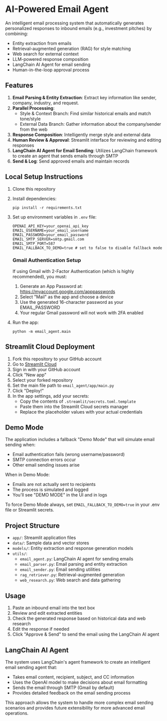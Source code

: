 # AI-Powered Email Agent

An intelligent email processing system that automatically generates personalized responses to inbound emails (e.g., investment pitches) by combining:
- Entity extraction from emails
- Retrieval-augmented generation (RAG) for style matching
- Web search for external context
- LLM-powered response composition
- LangChain AI Agent for email sending
- Human-in-the-loop approval process

## Features

1. **Email Parsing & Entity Extraction**: Extract key information like sender, company, industry, and request.
2. **Parallel Processing**:
   - Style & Context Branch: Find similar historical emails and match tone/style
   - External Data Branch: Gather information about the company/sender from the web
3. **Response Composition**: Intelligently merge style and external data
4. **Human Review & Approval**: Streamlit interface for reviewing and editing responses
5. **LangChain AI Agent for Email Sending**: Utilizes LangChain framework to create an agent that sends emails through SMTP
6. **Send & Log**: Send approved emails and maintain records

## Local Setup Instructions

1. Clone this repository
2. Install dependencies:
   ```
   pip install -r requirements.txt
   ```
3. Set up environment variables in `.env` file:
   ```
   OPENAI_API_KEY=your_openai_api_key
   EMAIL_USERNAME=your_email_username
   EMAIL_PASSWORD=your_email_password
   EMAIL_SMTP_SERVER=smtp.gmail.com
   EMAIL_SMTP_PORT=587
   EMAIL_FALLBACK_TO_DEMO=true # set to false to disable fallback mode
   ```

   ### Gmail Authentication Setup
   If using Gmail with 2-Factor Authentication (which is highly recommended), you must:
   1. Generate an App Password at: https://myaccount.google.com/apppasswords
   2. Select "Mail" as the app and choose a device
   3. Use the generated 16-character password as your EMAIL_PASSWORD
   4. Your regular Gmail password will not work with 2FA enabled

4. Run the app:
   ```
   python -m email_agent.main
   ```

## Streamlit Cloud Deployment

1. Fork this repository to your GitHub account
2. Go to [Streamlit Cloud](https://share.streamlit.io/)
3. Sign in with your GitHub account
4. Click "New app"
5. Select your forked repository
6. Set the main file path to `email_agent/app/main.py`
7. Click "Deploy!"
8. In the app settings, add your secrets:
   - Copy the contents of `.streamlit/secrets.toml.template`
   - Paste them into the Streamlit Cloud secrets manager
   - Replace the placeholder values with your actual credentials

## Demo Mode

The application includes a fallback "Demo Mode" that will simulate email sending when:
- Email authentication fails (wrong username/password)
- SMTP connection errors occur
- Other email sending issues arise

When in Demo Mode:
- Emails are not actually sent to recipients
- The process is simulated and logged
- You'll see "DEMO MODE" in the UI and in logs

To force Demo Mode always, set `EMAIL_FALLBACK_TO_DEMO=true` in your .env file or Streamlit secrets.

## Project Structure

- `app/`: Streamlit application files
- `data/`: Sample data and vector stores
- `models/`: Entity extraction and response generation models
- `utils/`:
  - `email_agent.py`: LangChain AI agent for sending emails
  - `email_parser.py`: Email parsing and entity extraction
  - `email_sender.py`: Email sending utilities
  - `rag_retriever.py`: Retrieval-augmented generation
  - `web_research.py`: Web search and data gathering

## Usage

1. Paste an inbound email into the text box
2. Review and edit extracted entities
3. Check the generated response based on historical data and web research
4. Edit the response if needed
5. Click "Approve & Send" to send the email using the LangChain AI agent

## LangChain AI Agent

The system uses LangChain's agent framework to create an intelligent email sending agent that:
- Takes email content, recipient, subject, and CC information
- Uses the OpenAI model to make decisions about email formatting
- Sends the email through SMTP (Gmail by default)
- Provides detailed feedback on the email sending process

This approach allows the system to handle more complex email sending scenarios and provides future extensibility for more advanced email operations.
